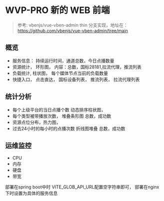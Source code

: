 # WVP-PRO 新的 WEB 前端

> 参考: vbenjs/vue-vben-admin thin 分支实现，地址在： https://github.com/vbenjs/vue-vben-admin/tree/main


## 概览
- 服务信息： 持续运行时间，通道总数，今日点播数量
- 资源统计， 环形图， 内容：总数，国标28181,拉流代理，推流列表  
- 负载统计,  柱状图， 每个媒体节点当前的负载数量  
- 快捷入口， 点击直达， 国标设备列表， 推流列表， 拉流代理列表



## 统计分析  
- 每个上级平台的当日点播个数 动态排序柱状图，
- 每个类型被带播放次数， 堆叠条形图 总数，成功数
- 资源点位分布，热力图，
- 过去24小时的每小时的点播次数 折线图堆叠 总数，成功数

## 运维监控
- CPU
- 内存
- 硬盘
- 带宽


部署在spring boot中时 VITE_GLOB_API_URL配置空字符串即可， 部署在nginx下时设置为具体的服务信息


